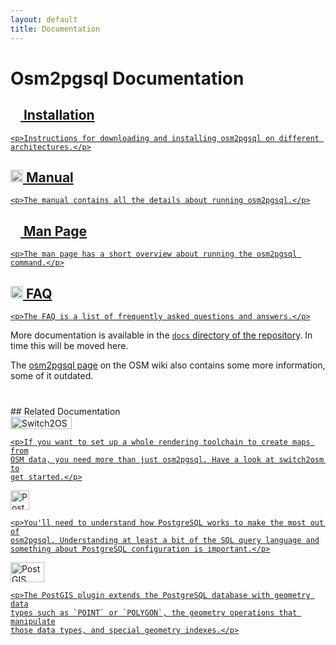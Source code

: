```yaml
---
layout: default
title: Documentation
---
```


# Osm2pgsql Documentation

<div class="container">

<a class="box box2" href="{% link doc/install.md %}">
    <h2><img src="{% link img/download.svg %}" width="16" height="16" alt=""/> Installation</h2>

    <p>Instructions for downloading and installing osm2pgsql on different architectures.</p>
</a>

<a class="box box2" href="{% link doc/manual.html %}">
    <h2><img src="{% link img/book.svg %}" width="20" height="20" alt=""/> Manual</h2>

    <p>The manual contains all the details about running osm2pgsql.</p>
</a>

<a class="box box2" href="{% link doc/man/index.md %}">
    <h2><img src="{% link img/document.svg %}" width="16" height="16" alt=""/> Man Page</h2>

    <p>The man page has a short overview about running the osm2pgsql command.</p>
</a>

<a class="box box2" href="{% link doc/faq.md %}">
    <h2><img src="{% link img/faq.svg %}" width="20" height="20" alt=""/> FAQ</h2>

    <p>The FAQ is a list of frequently asked questions and answers.</p>
</a>

</div>

More documentation is available in the [`docs` directory of the
repository](https://github.com/openstreetmap/osm2pgsql/tree/master/docs). In
time this will be moved here.

The [osm2pgsql page](https://wiki.openstreetmap.org/wiki/Osm2pgsql) on the
OSM wiki also contains some more information, some of it outdated.

<section markdown="1" style="margin-top: 40px;">
## Related Documentation

<div class="container">

<a class="box box3" href="https://switch2osm.org/serving-tiles/">
    <img src="{% link img/switch2osm.png %}" width="98" height="20" alt="Switch2OSM"/>

    <p>If you want to set up a whole rendering toolchain to create maps from
    OSM data, you need more than just osm2pgsql. Have a look at switch2osm to
    get started.</p>
</a>

<a class="box box3" href="https://www.postgresql.org/">
    <img src="{% link img/postgresql.png %}" width="30" height="31" alt="PostgreSQL"/>

    <p>You'll need to understand how PostgreSQL works to make the most out of
    osm2pgsql. Understanding at least a bit of the SQL query language and
    something about PostgreSQL configuration is important.</p>
</a>

<a class="box box3" href="https://postgis.net/">
    <img src="{% link img/postgis.png %}" width="54" height="32" alt="PostGIS"/>

    <p>The PostGIS plugin extends the PostgreSQL database with geometry data
    types such as `POINT` or `POLYGON`, the geometry operations that manipulate
    those data types, and special geometry indexes.</p>
</a>

</div>
</section>

